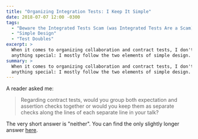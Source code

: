 ```yaml
---
title: "Organizing Integration Tests: I Keep It Simple"
date: 2018-07-07 12:00 -0300
tags:
  - "Beware the Integrated Tests Scam (was Integrated Tests Are a Scam)"
  - "Simple Design"
  - "Test Doubles"
excerpt: >
  When it comes to organizing collaboration and contract tests, I don't do
  anything special: I mostly follow the two elements of simple design.
summary: >
  When it comes to organizing collaboration and contract tests, I don't do
  anything special: I mostly follow the two elements of simple design.
---
```

A reader asked me:

> Regarding contract tests, would you group both expectation and assertion checks together or would you keep them as separate checks along the lines of each separate line in your talk?

The very short answer is "neither". You can find the only slightly longer answer [here](https://experience.jbrains.ca/lectures/5600334).

